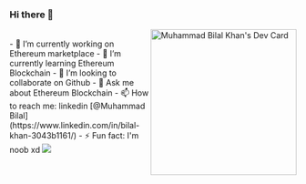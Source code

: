 ### Hi there 👋

  <div align="left">  <a href="https://app.daily.dev/bkhan7276" target="blank">
  
  <img 
       width="256"
       align="right"
       src="https://api.daily.dev/devcards/e64b61a401e1432789bb8e0eea0c0ac5.png?r=lqn"  alt="Muhammad Bilal Khan's Dev Card"/></a>
   </div>
  </br>
- 🔭 I’m currently working on Ethereum marketplace
- 🌱 I’m currently learning Ethereum  Blockchain
- 👯 I’m looking to collaborate on Github
- 💬 Ask me about Ethereum Blockchain 
- 📫 How to reach me: linkedin [@Muhammad Bilal](https://www.linkedin.com/in/bilal-khan-3043b1161/) 
- ⚡ Fun fact: I'm noob xd

<img src="https://github-readme-stats.vercel.app/api?username=b-khan7276&&show_icons=true&title_color=ffffff&icon_color=bb2acf&text_color=daf7dc&bg_color=151515">


